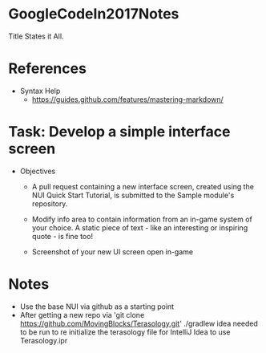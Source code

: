 # GoogleCodeIn2017Notes
Title States it All.

# References
* Syntax Help
   * https://guides.github.com/features/mastering-markdown/

# Task: Develop a simple interface screen
* Objectives

  * A pull request containing a new interface screen, created using the NUI Quick Start Tutorial, is submitted to the Sample module's repository.

  * Modify info area to contain information from an in-game system of your choice. A static piece of text - like an interesting or inspiring quote - is fine too!

  * Screenshot of your new UI screen open in-game

# Notes
   * Use the base NUI via github as a starting point
   * After getting a new repo via 'git clone https://github.com/MovingBlocks/Terasology.git' ./gradlew idea needed to be run to re initialize the terasology file for IntelliJ Idea to use Terasology.ipr 

